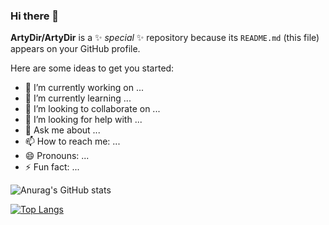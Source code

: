 ### Hi there 👋

**ArtyDir/ArtyDir** is a ✨ _special_ ✨ repository because its `README.md` (this file) appears on your GitHub profile.

Here are some ideas to get you started:

- 🔭 I’m currently working on ...
- 🌱 I’m currently learning ...
- 👯 I’m looking to collaborate on ...
- 🤔 I’m looking for help with ...
- 💬 Ask me about ...
- 📫 How to reach me: ...
- 😄 Pronouns: ...
- ⚡ Fun fact: ...

![Anurag's GitHub stats](https://github-readme-stats.vercel.app/api?username=ArtyDir&show_icons=true)

[![Top Langs](https://github-readme-stats.vercel.app/api/top-langs/?username=ArtyDir&count_private=true)](https://github.com/ArtyDir/github-readme-stats)

